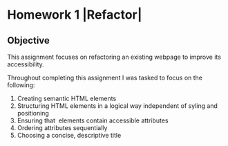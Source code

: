 # Homework 1 |Refactor|

## Objective

This assignment focuses on refactoring an existing webpage to improve its accessibility. 

Throughout completing this assignment I was tasked to focus on the following:

1. Creating semantic HTML elements
1. Structuring HTML elements in a logical way   independent of syling and positioning
1. Ensuring that <img> elements contain accessible <alt> attributes
1. Ordering <heading> attributes sequentially
1. Choosing a concise, descriptive title


